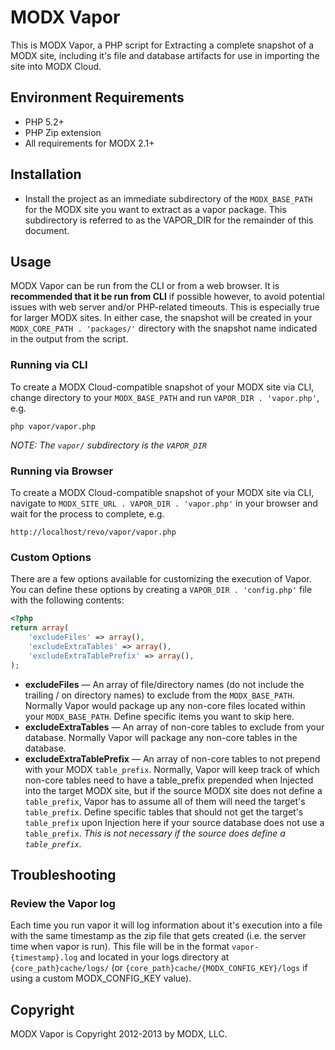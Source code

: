 # MODX Vapor

This is MODX Vapor, a PHP script for Extracting a complete snapshot of a MODX site, including it's file and database artifacts for use in importing the site into MODX Cloud.


## Environment Requirements

- PHP 5.2+
- PHP Zip extension
- All requirements for MODX 2.1+


## Installation

- Install the project as an immediate subdirectory of the `MODX_BASE_PATH` for the MODX site you want to extract as a vapor package. This subdirectory is referred to as the VAPOR_DIR for the remainder of this document.


## Usage

MODX Vapor can be run from the CLI or from a web browser. It is **recommended that it be run from CLI** if possible however, to avoid potential issues with web server and/or PHP-related timeouts. This is especially true for larger MODX sites. In either case, the snapshot will be created in your `MODX_CORE_PATH . 'packages/'` directory with the snapshot name indicated in the output from the script.

### Running via CLI

To create a MODX Cloud-compatible snapshot of your MODX site via CLI, change directory to your `MODX_BASE_PATH` and run `VAPOR_DIR . 'vapor.php'`, e.g.

    php vapor/vapor.php

_NOTE: The `vapor/` subdirectory is the `VAPOR_DIR`_

### Running via Browser

To create a MODX Cloud-compatible snapshot of your MODX site via CLI, navigate to `MODX_SITE_URL . VAPOR_DIR . 'vapor.php'` in your browser and wait for the process to complete, e.g.

    http://localhost/revo/vapor/vapor.php

### Custom Options

There are a few options available for customizing the execution of Vapor. You can define these options by creating a `VAPOR_DIR . 'config.php'` file with the following contents:

```php
<?php
return array(
    'excludeFiles' => array(),
    'excludeExtraTables' => array(),
    'excludeExtraTablePrefix' => array(),
);
```

- __excludeFiles__ &mdash; An array of file/directory names (do not include the trailing / on directory names) to exclude from the `MODX_BASE_PATH`. Normally Vapor would package up any non-core files located within your `MODX_BASE_PATH`. Define specific items you want to skip here.
- __excludeExtraTables__ &mdash; An array of non-core tables to exclude from your database. Normally Vapor will package any non-core tables in the database.
- __excludeExtraTablePrefix__ &mdash; An array of non-core tables to not prepend with your MODX `table_prefix`. Normally, Vapor will keep track of which non-core tables need to have a table_prefix prepended when Injected into the target MODX site, but if the source MODX site does not define a `table_prefix`, Vapor has to assume all of them will need the target's `table_prefix`. Define specific tables that should not get the target's `table_prefix` upon Injection here if your source database does not use a `table_prefix`. _This is not necessary if the source does define a `table_prefix`._


## Troubleshooting

### Review the Vapor log

Each time you run vapor it will log information about it's execution into a file with the same timestamp as the zip file that gets created (i.e. the server time when vapor is run). This file will be in the format `vapor-{timestamp}.log` and located in your logs directory at `{core_path}cache/logs/` (or `{core_path}cache/{MODX_CONFIG_KEY}/logs` if using a custom MODX_CONFIG_KEY value).


## Copyright

MODX Vapor is Copyright 2012-2013 by MODX, LLC.
